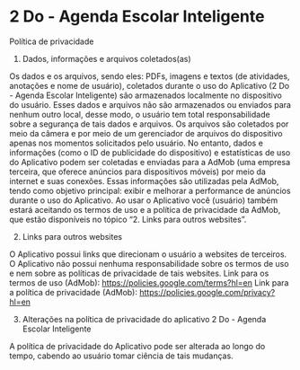 # 2 Do - Agenda Escolar Inteligente
Política de privacidade


1. Dados, informações e arquivos coletados(as)

Os dados e os arquivos, sendo eles: PDFs, imagens e textos (de atividades, anotações e nome de usuário), coletados durante o uso do Aplicativo (2 Do - Agenda Escolar Inteligente) são armazenados localmente no dispositivo do usuário. Esses dados e arquivos não são armazenados ou enviados para nenhum outro local, desse modo, o usuário tem total responsabilidade sobre a segurança de tais dados e arquivos. Os arquivos são coletados por meio da câmera e por meio de um gerenciador de arquivos do dispositivo apenas nos momentos solicitados pelo usuário. 
No entanto, dados e informações (como o ID de publicidade do dispositivo) e estatísticas de uso do Aplicativo podem ser coletadas e enviadas para a AdMob (uma empresa terceira, que oferece anúncios para dispositivos móveis) por meio da internet e suas conexões. Essas informações são utilizadas pela AdMob, tendo como objetivo principal: exibir e melhorar a performance de anúncios durante o uso do Aplicativo. Ao usar o Aplicativo você (usuário) também estará aceitando os termos de uso e a política de privacidade da AdMob, que estão disponíveis no tópico “2. Links para outros websites”.



2. Links para outros websites

O Aplicativo possui links que direcionam o usuário a websites de terceiros. O Aplicativo não possui nenhuma responsabilidade sobre os termos de uso e nem sobre as políticas de privacidade de tais websites.
Link para os termos de uso (AdMob): https://policies.google.com/terms?hl=en
Link para a política de privacidade (AdMob): https://policies.google.com/privacy?hl=en 


3. Alterações na política de privacidade do aplicativo 2 Do - Agenda Escolar Inteligente

A política de privacidade do Aplicativo pode ser alterada ao longo do tempo,
cabendo ao usuário tomar ciência de tais mudanças.

